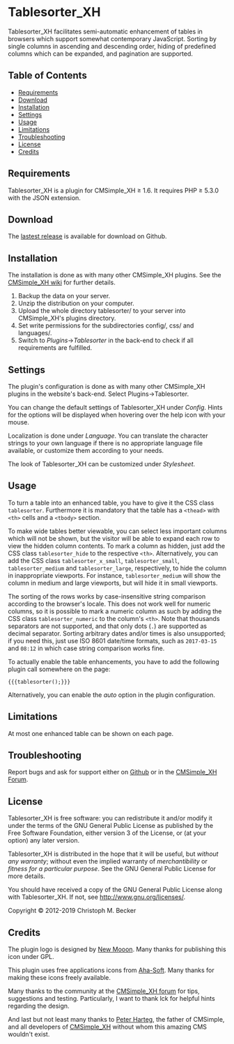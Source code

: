 # Tablesorter\_XH

Tablesorter\_XH facilitates semi-automatic enhancement of tables in
browsers which support somewhat contemporary JavaScript. Sorting by
single columns in ascending and descending order, hiding of predefined
columns which can be expanded, and pagination are supported.

## Table of Contents

  - [Requirements](#requirements)
  - [Download](#download)
  - [Installation](#installation)
  - [Settings](#settings)
  - [Usage](#usage)
  - [Limitations](#limitations)
  - [Troubleshooting](#troubleshooting)
  - [License](#license)
  - [Credits](#credits)

## Requirements

Tablesorter\_XH is a plugin for CMSimple\_XH ≥ 1.6. It requires PHP ≥
5.3.0 with the JSON extension.

## Download

The [lastest release](https://github.com/cmb69/tablesorter_xh/releases/latest)
is available for download on Github.

## Installation

The installation is done as with many other CMSimple\_XH plugins. See
the [CMSimple\_XH
wiki](https://wiki.cmsimple-xh.org/doku.php/installation#plugins) for further
details.

1.  Backup the data on your server.
2.  Unzip the distribution on your computer.
3.  Upload the whole directory tablesorter/ to your server into
    CMSimple\_XH's plugins directory.
4.  Set write permissions for the subdirectories config/, css/ and
    languages/.
5.  Switch to *Plugins*→*Tablesorter* in the back-end to check if all
    requirements are fulfilled.

## Settings

The plugin's configuration is done as with many other CMSimple\_XH
plugins in the website's back-end. Select Plugins→Tablesorter.

You can change the default settings of Tablesorter\_XH under *Config*.
Hints for the options will be displayed when hovering over the help icon
with your mouse.

Localization is done under *Language*. You can translate the character
strings to your own language if there is no appropriate language file
available, or customize them according to your needs.

The look of Tablesorter\_XH can be customized under *Stylesheet*.

## Usage

To turn a table into an enhanced table, you have to give it the CSS
class `tablesorter`. Furthermore it is mandatory that the table has a
`<thead>` with `<th>` cells and a `<tbody>` section.

To make wide tables better viewable, you can select less important
columns which will not be shown, but the visitor will be able to expand
each row to view the hidden column contents. To mark a column as hidden,
just add the CSS class `tablesorter_hide` to the respective `<th>`.
Alternatively, you can add the CSS class `tablesorter_x_small`,
`tablesorter_small`, `tablesorter_medium` and `tablesorter_large`,
respectively, to hide the column in inappropriate viewports. For
instance, `tablesorter_medium` will show the column in medium and large
viewports, but will hide it in small viewports.

The sorting of the rows works by case-insensitive string comparison
according to the browser's locale. This does not work well for numeric
columns, so it is possible to mark a numeric column as such by adding
the CSS class `tablesorter_numeric` to the column's `<th>`. Note that
thousands separators are not supported, and that only dots (`.`) are
supported as decimal separator. Sorting arbitrary dates and/or times is
also unsupported; if you need this, just use ISO 8601 date/time formats,
such as `2017-03-15` and `08:12` in which case string comparison works
fine.

To actually enable the table enhancements, you have to add the following
plugin call somewhere on the page:

    {{{tablesorter();}}}

Alternatively, you can enable the *auto* option in the plugin
configuration.

## Limitations

At most one enhanced table can be shown on each page.

## Troubleshooting

Report bugs and ask for support either on [Github](https://github.com/cmb69/tablesorter_xh/issues)
or in the [CMSimple_XH Forum](https://cmsimpleforum.com/).

## License

Tablesorter\_XH is free software: you can redistribute it and/or modify
it under the terms of the GNU General Public License as published by
the Free Software Foundation, either version 3 of the License, or
(at your option) any later version.

Tablesorter\_XH is distributed in the hope that it will be useful,
but *without any warranty*; without even the implied warranty of
*merchantibility* or *fitness for a particular purpose*. See the
GNU General Public License for more details.

You should have received a copy of the GNU General Public License
along with Tablesorter\_XH.  If not, see <http://www.gnu.org/licenses/>.

Copyright © 2012-2019 Christoph M. Becker

## Credits

The plugin logo is designed by [New
Mooon](http://code.google.com/u/newmooon/). Many thanks for publishing
this icon under GPL.

This plugin uses free applications icons from
[Aha-Soft](http://www.aha-soft.com/). Many thanks for making these icons
freely available.

Many thanks to the community at the [CMSimple\_XH
forum](http://www.cmsimpleforum.com) for tips, suggestions and testing.
Particularly, I want to thank lck for helpful hints regarding the
design.

And last but not least many thanks to [Peter Harteg](http://harteg.dk/),
the father of CMSimple, and all developers of
[CMSimple\_XH](http://www.cmsimple-xh.org) without whom this amazing CMS
wouldn't exist.
